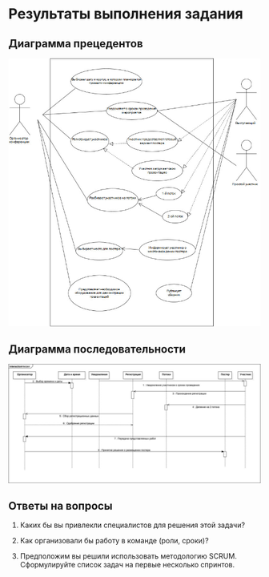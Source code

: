 # Результаты выполнения задания

## Диаграмма прецедентов

![UseCase-Herzen.jpg](img/UseCase-Herzen.jpg)

## Диаграмма последовательности

![Herzen.jpg](img/herzen_.1.jpg)

## Ответы на вопросы

1. Каких бы вы привлекли специалистов для решения этой задачи?

1. Как организовали бы работу в команде (роли, сроки)?

1. Предположим вы решили использовать методологию SCRUM. Сформулируйте список задач на первые несколько спринтов.
